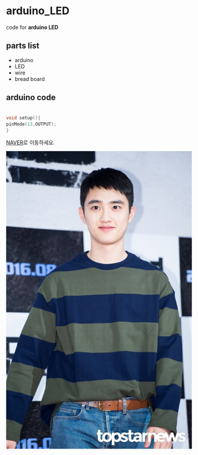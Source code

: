 # arduino_LED
code for **arduino LED**

## parts list

* arduino
* LED
* wire
* bread board


## arduino code

```cpp

void setup(){
pinMode(13,OUTPUT);
}

```
[NAVER](https://www.naver.com)로 이동하세요.


![디오](https://github.com/sunny9645/arduino_LED/blob/master/image/%EB%94%94%EC%98%A41.jpg)
